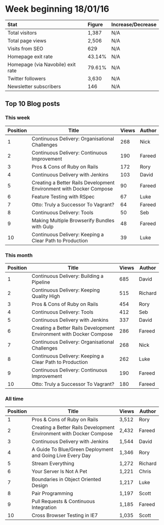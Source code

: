 # Week beginning 18/01/16

| Stat | Figure | Increase/Decrease |
| :--- | :----- | :---------------- |
| Total visitors | 1,387 | N/A |
| Total page views | 2,506 | N/A |
| Visits from SEO | 629 | N/A |
| Homepage exit rate | 43.14% | N/A |
| Homepage (via Navobile) exit rate | 79.61% | N/A |
| Twitter followers | 3,630 | N/A |
| Newsletter subscribers | 146 | N/A |

## Top 10 Blog posts

### This week

| Position | Title | Views | Author |
| -------- | ----- | ----- | ------ |
|1 |Continuous Delivery: Organisational Challenges | 268 | Nick |
|2 |Continuous Delivery: Continuous Improvement | 190 | Fareed |
|3 |Pros & Cons of Ruby on Rails | 172 | Rory |
|4 |Continuous Delivery with Jenkins | 103 | David |
|5 |Creating a Better Rails Development Environment with Docker Compose | 90 | Fareed |
|6 |Feature Testing with RSpec | 67 | Luke |
|7 |Otto: Truly a Successor To Vagrant? | 64 | Fareed |
|8 |Continuous Delivery: Tools | 50 | Seb |
|9 |Making Multiple Browserify Bundles with Gulp | 48 | Fareed |
|10 |Continuous Delivery: Keeping a Clear Path to Production | 39 | Luke |

### This month

| Position | Title | Views | Author |
| -------- | ----- | ----- | ------ |
|1 |Continuous Delivery: Building a Pipeline | 685 | David |
|2 |Continuous Delivery: Keeping Quality High | 515 | Richard |
|3 |Pros & Cons of Ruby on Rails | 454 | Rory |
|4 |Continuous Delivery: Tools | 412 | Seb |
|5 |Continuous Delivery with Jenkins | 337 | David |
|6 |Creating a Better Rails Development Environment with Docker Compose | 286 | Fareed |
|7 |Continuous Delivery: Organisational Challenges | 268 | Nick |
|8 |Continuous Delivery: Keeping a Clear Path to Production | 262 | Luke |
|9 |Continuous Delivery: Continuous Improvement | 190 | Fareed |
|10 |Otto: Truly a Successor To Vagrant? | 180 | Fareed |

### All time

| Position | Title | Views | Author |
| -------- | ----- | ----- | ------ |
|1 |Pros & Cons of Ruby on Rails | 3,512 | Rory |
|2 |Creating a Better Rails Development Environment with Docker Compose | 2,432 | Fareed |
|3 |Continuous Delivery with Jenkins | 1,544 | David |
|4 |A Guide To Blue/Green Deployment and Going Live Every Day | 1,346 | Rory |
|5 |Stream Everything | 1,272 | Richard |
|6 |Your Server Is Not A Pet | 1,221 | Chris |
|7 |Boundaries in Object Oriented Design | 1,217 | Luke |
|8 |Pair Programming | 1,197 | Scott |
|9 |Pull Requests & Continuous Integration | 1,185 | Fareed |
|10 |Cross Browser Testing in IE7 | 1,035 | Scott |
